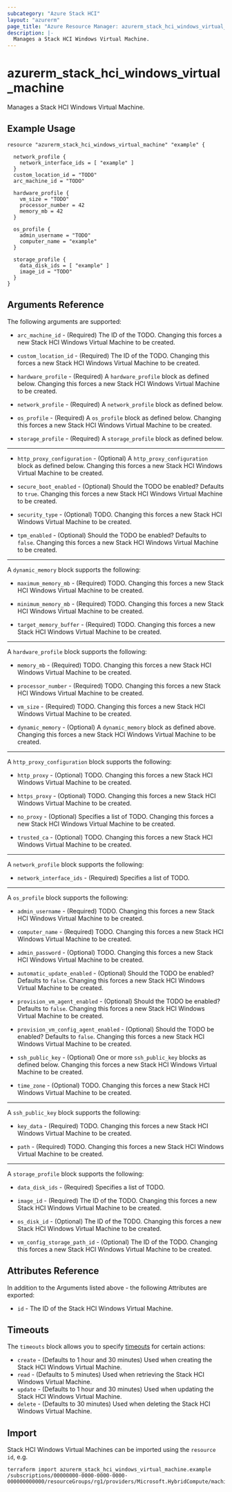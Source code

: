 ```yaml
---
subcategory: "Azure Stack HCI"
layout: "azurerm"
page_title: "Azure Resource Manager: azurerm_stack_hci_windows_virtual_machine"
description: |-
  Manages a Stack HCI Windows Virtual Machine.
---
```


# azurerm_stack_hci_windows_virtual_machine

Manages a Stack HCI Windows Virtual Machine.

## Example Usage

```hcl
resource "azurerm_stack_hci_windows_virtual_machine" "example" {

  network_profile {
    network_interface_ids = [ "example" ]    
  }
  custom_location_id = "TODO"
  arc_machine_id = "TODO"

  hardware_profile {
    vm_size = "TODO"
    processor_number = 42
    memory_mb = 42    
  }

  os_profile {
    admin_username = "TODO"
    computer_name = "example"    
  }

  storage_profile {
    data_disk_ids = [ "example" ]
    image_id = "TODO"    
  }
}
```

## Arguments Reference

The following arguments are supported:

* `arc_machine_id` - (Required) The ID of the TODO. Changing this forces a new Stack HCI Windows Virtual Machine to be created.

* `custom_location_id` - (Required) The ID of the TODO. Changing this forces a new Stack HCI Windows Virtual Machine to be created.

* `hardware_profile` - (Required) A `hardware_profile` block as defined below. Changing this forces a new Stack HCI Windows Virtual Machine to be created.

* `network_profile` - (Required) A `network_profile` block as defined below.

* `os_profile` - (Required) A `os_profile` block as defined below. Changing this forces a new Stack HCI Windows Virtual Machine to be created.

* `storage_profile` - (Required) A `storage_profile` block as defined below.

---

* `http_proxy_configuration` - (Optional) A `http_proxy_configuration` block as defined below. Changing this forces a new Stack HCI Windows Virtual Machine to be created.

* `secure_boot_enabled` - (Optional) Should the TODO be enabled? Defaults to `true`. Changing this forces a new Stack HCI Windows Virtual Machine to be created.

* `security_type` - (Optional) TODO. Changing this forces a new Stack HCI Windows Virtual Machine to be created.

* `tpm_enabled` - (Optional) Should the TODO be enabled? Defaults to `false`. Changing this forces a new Stack HCI Windows Virtual Machine to be created.

---

A `dynamic_memory` block supports the following:

* `maximum_memory_mb` - (Required) TODO. Changing this forces a new Stack HCI Windows Virtual Machine to be created.

* `minimum_memory_mb` - (Required) TODO. Changing this forces a new Stack HCI Windows Virtual Machine to be created.

* `target_memory_buffer` - (Required) TODO. Changing this forces a new Stack HCI Windows Virtual Machine to be created.

---

A `hardware_profile` block supports the following:

* `memory_mb` - (Required) TODO. Changing this forces a new Stack HCI Windows Virtual Machine to be created.

* `processor_number` - (Required) TODO. Changing this forces a new Stack HCI Windows Virtual Machine to be created.

* `vm_size` - (Required) TODO. Changing this forces a new Stack HCI Windows Virtual Machine to be created.

* `dynamic_memory` - (Optional) A `dynamic_memory` block as defined above. Changing this forces a new Stack HCI Windows Virtual Machine to be created.

---

A `http_proxy_configuration` block supports the following:

* `http_proxy` - (Optional) TODO. Changing this forces a new Stack HCI Windows Virtual Machine to be created.

* `https_proxy` - (Optional) TODO. Changing this forces a new Stack HCI Windows Virtual Machine to be created.

* `no_proxy` - (Optional) Specifies a list of TODO. Changing this forces a new Stack HCI Windows Virtual Machine to be created.

* `trusted_ca` - (Optional) TODO. Changing this forces a new Stack HCI Windows Virtual Machine to be created.

---

A `network_profile` block supports the following:

* `network_interface_ids` - (Required) Specifies a list of TODO.

---

A `os_profile` block supports the following:

* `admin_username` - (Required) TODO. Changing this forces a new Stack HCI Windows Virtual Machine to be created.

* `computer_name` - (Required) TODO. Changing this forces a new Stack HCI Windows Virtual Machine to be created.

* `admin_password` - (Optional) TODO. Changing this forces a new Stack HCI Windows Virtual Machine to be created.

* `automatic_update_enabled` - (Optional) Should the TODO be enabled? Defaults to `false`. Changing this forces a new Stack HCI Windows Virtual Machine to be created.

* `provision_vm_agent_enabled` - (Optional) Should the TODO be enabled? Defaults to `false`. Changing this forces a new Stack HCI Windows Virtual Machine to be created.

* `provision_vm_config_agent_enabled` - (Optional) Should the TODO be enabled? Defaults to `false`. Changing this forces a new Stack HCI Windows Virtual Machine to be created.

* `ssh_public_key` - (Optional) One or more `ssh_public_key` blocks as defined below. Changing this forces a new Stack HCI Windows Virtual Machine to be created.

* `time_zone` - (Optional) TODO. Changing this forces a new Stack HCI Windows Virtual Machine to be created.

---

A `ssh_public_key` block supports the following:

* `key_data` - (Required) TODO. Changing this forces a new Stack HCI Windows Virtual Machine to be created.

* `path` - (Required) TODO. Changing this forces a new Stack HCI Windows Virtual Machine to be created.

---

A `storage_profile` block supports the following:

* `data_disk_ids` - (Required) Specifies a list of TODO.

* `image_id` - (Required) The ID of the TODO. Changing this forces a new Stack HCI Windows Virtual Machine to be created.

* `os_disk_id` - (Optional) The ID of the TODO. Changing this forces a new Stack HCI Windows Virtual Machine to be created.

* `vm_config_storage_path_id` - (Optional) The ID of the TODO. Changing this forces a new Stack HCI Windows Virtual Machine to be created.

## Attributes Reference

In addition to the Arguments listed above - the following Attributes are exported: 

* `id` - The ID of the Stack HCI Windows Virtual Machine.

## Timeouts

The `timeouts` block allows you to specify [timeouts](https://www.terraform.io/language/resources/syntax#operation-timeouts) for certain actions:

* `create` - (Defaults to 1 hour and 30 minutes) Used when creating the Stack HCI Windows Virtual Machine.
* `read` - (Defaults to 5 minutes) Used when retrieving the Stack HCI Windows Virtual Machine.
* `update` - (Defaults to 1 hour and 30 minutes) Used when updating the Stack HCI Windows Virtual Machine.
* `delete` - (Defaults to 30 minutes) Used when deleting the Stack HCI Windows Virtual Machine.

## Import

Stack HCI Windows Virtual Machines can be imported using the `resource id`, e.g.

```shell
terraform import azurerm_stack_hci_windows_virtual_machine.example /subscriptions/00000000-0000-0000-0000-000000000000/resourceGroups/rg1/providers/Microsoft.HybridCompute/machines/machine1/providers/Microsoft.AzureStackHCI/virtualMachineInstances/default
```